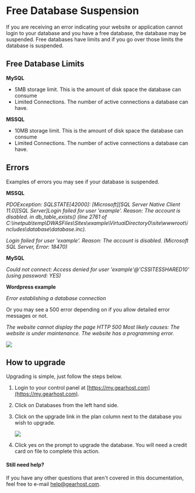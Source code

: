 # Free Database Suspension
If you are receiving an error indicating your website or application cannot login to your database and you have a free database, the database may be suspended. Free databases have limits and if you go over those limits the database is suspended. 

## Free Database Limits
**MySQL**

- 5MB storage limit. This is the amount of disk space the database can consume
- Limited Connections. The number of active connections a database can have.

**MSSQL**

- 10MB storage limit. This is the amount of disk space the database can consume
- Limited Connections. The number of active connections a database can have.

## Errors
Examples of errors you may see if your database is suspended. 

**MSSQL**

*PDOException: SQLSTATE[42000]: [Microsoft][SQL Server Native Client 11.0][SQL Server]Login failed for user 'example'. Reason: The account is disabled. in db_table_exists() (line 2761 of C:\inetpub\temp\DWASFiles\Sites\example\VirtualDirectory0\site\wwwroot\includes\database\database.inc).*

*Login failed for user 'example'. Reason: The account is disabled. (Microsoft SQL Server, Error: 18470)*

**MySQL**

*Could not connect: Access denied for user 'example'@'CSSITESSHARED10' (using password: YES)*

**Wordpress example**

*Error establishing a database connection*

Or you may see a 500 error depending on if you allow detailed error messages or not. 

*The website cannot display the page
HTTP 500 
Most likely causes:
The website is under maintenance.
The website has a programming error.*

![](https://raw.githubusercontent.com/GearHost/docs/master/Images/500-error-ie.png)

## How to upgrade
Upgrading is simple, just follow the steps below. 

1. Login to your control panel at [https://my.gearhost.com](https://my.gearhost.com).
2. Click on Databases from the left hand side. 
3. Click on the upgrade link in the plan column next to the database you wish to upgrade. 

    ![](https://raw.githubusercontent.com/GearHost/docs/master/Images/sql-server-upgrade.png)

4. Click yes on the prompt to upgrade the database. You will need a credit card on file to complete this action. 

#### Still need help?
If you have any other questions that aren't covered in this documentation, feel free to e-mail <help@gearhost.com>.